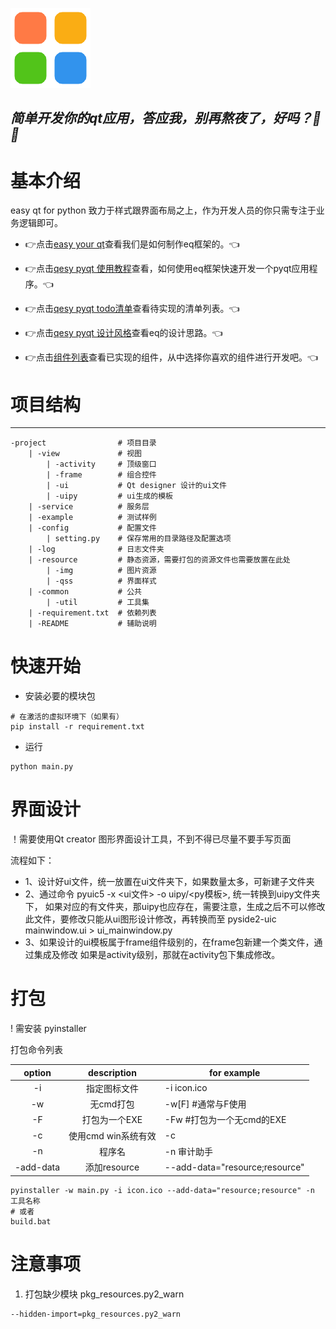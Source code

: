 ![app icon](resource/img/icon.png) 


*简单开发你的qt应用，答应我，别再熬夜了，好吗？👀✨*
---

# 基本介绍

easy qt for python 致力于样式跟界面布局之上，作为开发人员的你只需专注于业务逻辑即可。

- 👉点击[easy your qt](doc/help/)查看我们是如何制作eq框架的。👈

- 👉点击[qesy pyqt 使用教程](doc/start/)查看，如何使用eq框架快速开发一个pyqt应用程序。👈

- 👉点击[qesy pyqt todo清单](doc/todo/)查看待实现的清单列表。👈

- 👉点击[qesy pyqt 设计风格](doc/ui_designer/)查看eq的设计思路。👈

- 👉点击[组件列表](doc/frame_list/)查看已实现的组件，从中选择你喜欢的组件进行开发吧。👈


# 项目结构
---
    -project                # 项目目录
        | -view             # 视图
            | -activity     # 顶级窗口
            | -frame        # 组合控件
            | -ui           # Qt designer 设计的ui文件
            | -uipy         # ui生成的模板
        | -service          # 服务层
        | -example          # 测试样例
        | -config           # 配置文件
            | setting.py    # 保存常用的目录路径及配置选项
        | -log              # 日志文件夹
        | -resource         # 静态资源，需要打包的资源文件也需要放置在此处
            | -img          # 图片资源
            | -qss          # 界面样式
        | -common           # 公共
            | -util         # 工具集
        | -requirement.txt  # 依赖列表
        | -README           # 辅助说明

# 快速开始

- 安装必要的模块包
```shell script
# 在激活的虚拟环境下（如果有）
pip install -r requirement.txt
```

- 运行
```shell script
python main.py
```

# 界面设计
！需要使用Qt creator 图形界面设计工具，不到不得已尽量不要手写页面

流程如下：
- 1、设计好ui文件，统一放置在ui文件夹下，如果数量太多，可新建子文件夹
- 2、通过命令 pyuic5 -x <ui文件> -o uipy/<py模板>, 统一转换到uipy文件夹下，
     如果对应的有文件夹，那uipy也应存在，需要注意，生成之后不可以修改此文件，要修改只能从ui图形设计修改，再转换而至
     pyside2-uic mainwindow.ui > ui_mainwindow.py
- 3、如果设计的ui模板属于frame组件级别的，在frame包新建一个类文件，通过集成及修改
      如果是activity级别，那就在activity包下集成修改。


# 打包
! 需安装 pyinstaller

打包命令列表

|option| description|for example|
|:----:| :---------:|--------|
|-i    |指定图标文件  | -i icon.ico
|-w    |无cmd打包    | -w[F] #通常与F使用
|-F    |打包为一个EXE | -Fw #打包为一个无cmd的EXE
|-c    |使用cmd win系统有效 | -c 
|-n    |程序名       | -n 审计助手  
|-add-data    |添加resource       | --add-data="resource;resource"

```shell script
pyinstaller -w main.py -i icon.ico --add-data="resource;resource" -n 工具名称
# 或者
build.bat
```

# 注意事项
1. 打包缺少模块 pkg_resources.py2_warn
```shell script
--hidden-import=pkg_resources.py2_warn
```
 